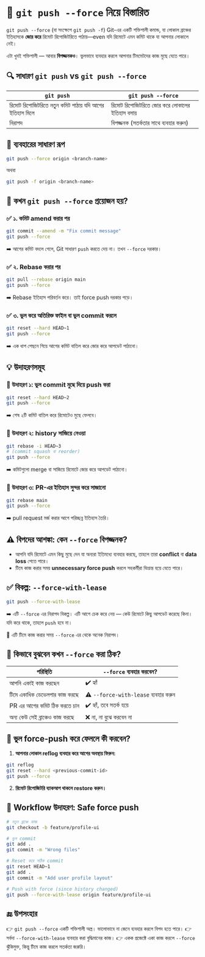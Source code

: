 # 🚨 `git push --force` নিয়ে বিস্তারিত

`git push --force` (বা সংক্ষেপে `git push -f`) Git-এর একটি শক্তিশালী কমান্ড, যা লোকাল ব্রাঞ্চের ইতিহাসকে **জোর করে** রিমোট রিপোজিটরিতে পাঠায়—even যদি রিমোটে এমন কমিট থাকে যা আপনার লোকালে নেই।

এটা খুবই শক্তিশালী — আবার **বিপজ্জনকও**। ভুলভাবে ব্যবহার করলে আপনার টিমমেটদের কাজ মুছে যেতে পারে।


## 🔍 সাধারণ `git push` vs `git push --force`

| `git push`                                             | `git push --force`                            |
| ------------------------------------------------------ | --------------------------------------------- |
| রিমোট রিপোজিটরিতে নতুন কমিট পাঠায় যদি আগের ইতিহাস মিলে | রিমোট রিপোজিটরিতে জোর করে লোকালের ইতিহাস বসায় |
| নিরাপদ                                                 | বিপজ্জনক (সতর্কতার সাথে ব্যবহার করুন)         |


## 📌 ব্যবহারের সাধারণ রূপ

```bash
git push --force origin <branch-name>
```

অথবা

```bash
git push -f origin <branch-name>
```


## 🔧 কখন `git push --force` প্রয়োজন হয়?

### ✅ ১. কমিট amend করার পর

```bash
git commit --amend -m "Fix commit message"
git push --force
```

➡️ আগের কমিট বদলে গেলে, Git সাধারণ `push` করতে দেয় না। তখন `--force` দরকার।


### ✅ ২. Rebase করার পর

```bash
git pull --rebase origin main
git push --force
```

➡️ Rebase ইতিহাস পরিবর্তন করে। তাই force push দরকার পড়ে।


### ✅ ৩. ভুল করে অতিরিক্ত ফাইল বা ভুল commit করলে

```bash
git reset --hard HEAD~1
git push --force
```

➡️ এক ধাপ পেছনে গিয়ে আগের কমিট বাতিল করে জোর করে আপডেট পাঠানো।


## 💡 উদাহরণসমূহ

### 🧪 উদাহরণ ১: ভুল commit মুছে দিয়ে push করা

```bash
git reset --hard HEAD~2
git push --force
```

➡️ শেষ ২টি কমিট বাতিল করে রিমোটেও মুছে ফেলবে।


### 🧪 উদাহরণ ২: history সাজিয়ে নেওয়া

```bash
git rebase -i HEAD~3
# (commit squash বা reorder)
git push --force
```

➡️ কমিটগুলো merge বা সাজিয়ে রিমোটে জোর করে আপডেট পাঠানো।


### 🧪 উদাহরণ ৩: PR-এর ইতিহাস সুন্দর করে সাজানো

```bash
git rebase main
git push --force
```

➡️ pull request মর্জ করার আগে পরিচ্ছন্ন ইতিহাস তৈরি।


## ⚠️ বিপদের আশঙ্কা: কেন `--force` বিপজ্জনক?

* আপনি যদি রিমোটে এমন কিছু মুছে দেন যা অন্যরা ইতিমধ্যে ব্যবহার করছে, তাহলে তারা **conflict** বা **data loss** পেতে পারে।
* টিমে কাজ করার সময় **unnecessary force push** করলে সহকর্মীরা বিভ্রান্ত হয়ে যেতে পারে।


## ✅ বিকল্প: `--force-with-lease`

```bash
git push --force-with-lease
```

➡️ এটি `--force` এর নিরাপদ বিকল্প। এটি আগে চেক করে নেয় — কেউ রিমোটে কিছু আপডেট করেছে কিনা। যদি করে থাকে, তাহলে `push` হবে না।

🔑 এটি টিমে কাজ করার সময় `--force` এর থেকে অনেক নিরাপদ।


## 🎯 কিভাবে বুঝবেন কখন `--force` করা ঠিক?

| পরিস্থিতি                       | `--force` ব্যবহার করবেন?             |
| ------------------------------- | ------------------------------------ |
| আপনি একাই কাজ করছেন             | ✔️ হ্যাঁ                             |
| টিমে একাধিক ডেভেলপার কাজ করছে   | ⚠️ `--force-with-lease` ব্যবহার করুন |
| PR এর আগের কমিট ঠিক করতে চান    | ✔️ হ্যাঁ, তবে সতর্ক হয়ে              |
| অন্য কেউ সেই ব্রাঞ্চেও কাজ করছে | ❌ না, না বুঝে করবেন না               |


## 🧯 ভুল force-push করে ফেললে কী করবেন?

1. **আপনার লোকাল reflog ব্যবহার করে আগের অবস্থায় ফিরুন:**

```bash
git reflog
git reset --hard <previous-commit-id>
git push --force
```

2. **রিমোট রিপোজিটরি ব্যাকআপ থাকলে restore করুন।**

## 🧭 Workflow উদাহরণ: Safe force push

```bash
# নতুন ব্রাঞ্চে কাজ
git checkout -b feature/profile-ui

# ভুল commit
git add .
git commit -m "Wrong files"

# Reset করে সঠিক commit
git reset HEAD~1
git add .
git commit -m "Add user profile layout"

# Push with force (since history changed)
git push --force-with-lease origin feature/profile-ui
```

## 🔚 উপসংহার

👉 `git push --force` একটি শক্তিশালী অস্ত্র। ভালোভাবে না জেনে ব্যবহার করলে বিপদ হতে পারে।
👉 সর্বদা `--force-with-lease` ব্যবহার করা বুদ্ধিমানের কাজ।
👉 একক প্রজেক্টে একা কাজ করলে `--force` ঝুঁকিমুক্ত, কিন্তু টিমে কাজ করলে সতর্কতা জরুরি।
